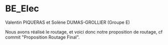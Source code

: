 # BE_Elec
Valentin PIQUERAS et Solène DUMAS-GROLLIER
(Groupe E)


Nous avons réalisé le routage, et voici donc notre proposition de routage, cf commit "Proposition Routage Final".
